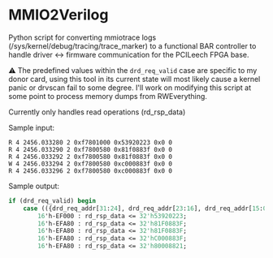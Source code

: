 # MMIO2Verilog
Python script for converting mmiotrace logs (/sys/kernel/debug/tracing/trace_marker) to a functional BAR controller to handle driver <-> firmware communication for the PCILeech FPGA base.

⚠️ The predefined values within the `drd_req_valid` case are specific to my donor card, using this tool in its current state will most likely cause a kernel panic or drvscan fail to some degree. I'll work on modifying this script at some point to process memory dumps from RWEverything.

Currently only handles read operations (rd_rsp_data)

Sample input:
```
R 4 2456.033280 2 0xf7801000 0x53920223 0x0 0
R 4 2456.033290 2 0xf7800580 0x81f0883f 0x0 0
R 4 2456.033292 2 0xf7800580 0x81f0883f 0x0 0
W 4 2456.033294 2 0xf7800580 0xc000883f 0x0 0
R 4 2456.033296 2 0xf7800580 0xc000883f 0x0 0
```

Sample output:
```sv
if (drd_req_valid) begin
    case (({drd_req_addr[31:24], drd_req_addr[23:16], drd_req_addr[15:08], drd_req_addr[07:00]} - (base_address_register & 32'hFFFFFFF0)) & 32'h00FF)
        16'h-EF000 : rd_rsp_data <= 32'h53920223;
        16'h-EFA80 : rd_rsp_data <= 32'h81F0883F;
        16'h-EFA80 : rd_rsp_data <= 32'h81F0883F;
        16'h-EFA80 : rd_rsp_data <= 32'hC000883F;
        16'h-EFA80 : rd_rsp_data <= 32'h80008821;
```
